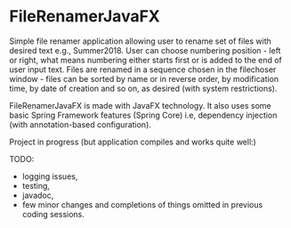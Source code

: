 # FileRenamerJavaFX

Simple file renamer application allowing user to rename set of files with desired text e.g., Summer2018. User can choose numbering position - left or right, what means numbering either starts first or is added to the end of user input text. Files are renamed in a sequence chosen in the filechoser window - files can be sorted by name or in reverse order, by modification time, by date of creation and so on, as desired (with system restrictions).

FileRenamerJavaFX is made with JavaFX technology. It also uses some basic Spring Framework features (Spring Core) i.e, dependency injection (with annotation-based configuration).

Project in progress (but application compiles and works quite well:)

TODO:
- logging issues,
- testing,
- javadoc,
- few minor changes and completions of things omitted in previous coding sessions.

